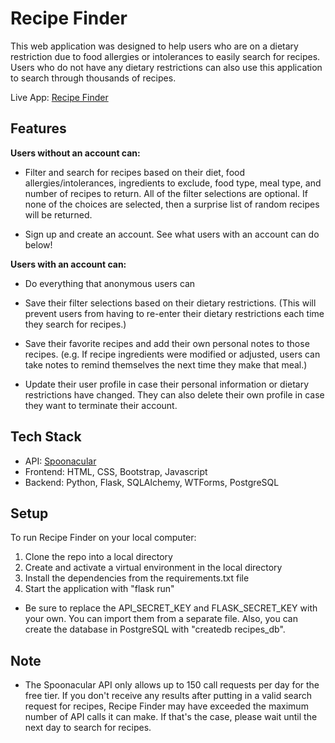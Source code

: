 # Recipe Finder

This web application was designed to help users who are on a dietary restriction due to food allergies or intolerances to easily search for recipes. Users who do not have any dietary restrictions can also use this application to search through thousands of recipes.     

Live App: [Recipe Finder](https://recipe-finder-kigw.onrender.com) 

## Features

**Users without an account can:**
	
* Filter and search for recipes based on their diet, food allergies/intolerances, ingredients to exclude, food type, meal type, and number of recipes to return. All  of the filter selections are optional. If none of the choices are selected, then a surprise list of random recipes will be returned. 

* Sign up and create an account. See what users with an account can do below!

**Users with an account can:**

* Do everything that anonymous users can

* Save their filter selections based on their dietary restrictions. (This will prevent users from having to re-enter their dietary restrictions each time they search for recipes.)

* Save their favorite recipes and add their own personal notes to those recipes. (e.g. If recipe ingredients were modified or adjusted, users can take notes to remind themselves the next time they make that meal.)

* Update their user profile in case their personal information or dietary restrictions have changed. They can also delete their own profile in case they want to terminate their account.

## Tech Stack
* API: [Spoonacular](https://spoonacular.com/food-api/docs) 
* Frontend: HTML, CSS, Bootstrap, Javascript
* Backend: Python, Flask, SQLAlchemy, WTForms, PostgreSQL 

## Setup
To run Recipe Finder on your local computer:

1. Clone the repo into a local directory 
2. Create and activate a virtual environment in the local directory
3. Install the dependencies from the requirements.txt file
4. Start the application with "flask run"

* Be sure to replace the API_SECRET_KEY and FLASK_SECRET_KEY with your own. You can import them from a separate file. Also, you can create the database in PostgreSQL with "createdb recipes_db".

## Note
* The Spoonacular API only allows up to 150 call requests  per day for the free tier. If you don't receive any results after putting in a valid search request for recipes, Recipe Finder may have exceeded the maximum number of API calls it can make. If that's the case, please wait until the next day to search for recipes.





















